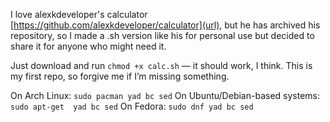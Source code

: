 I love alexkdeveloper's calculator [https://github.com/alexkdeveloper/calculator](url), but he has archived his repository, so I made a .sh version like his for personal use but decided to share it for anyone who might need it. 

Just download and run `chmod +x calc.sh` — it should work, I think. This is my first repo, so forgive me if I’m missing something.

On Arch Linux:
`sudo pacman yad bc sed`
On Ubuntu/Debian-based systems:
`sudo apt-get  yad bc sed`
On Fedora: 
`sudo dnf yad bc sed`
